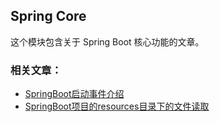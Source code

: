 ## Spring Core
这个模块包含关于 Spring Boot 核心功能的文章。

### 相关文章：
- [SpringBoot启动事件介绍]()
- [SpringBoot项目的resources目录下的文件读取]()

